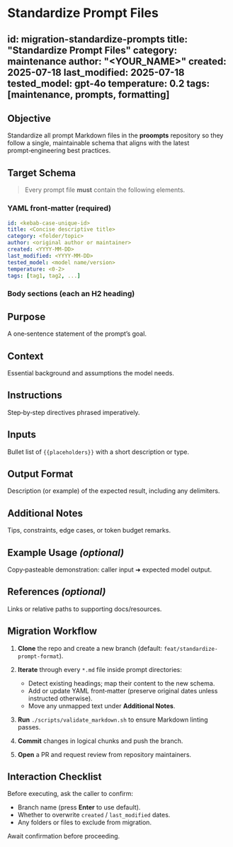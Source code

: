 # Standardize Prompt Files

id: migration-standardize-prompts
title: "Standardize Prompt Files"
category: maintenance
author: "\<YOUR_NAME\>"
created: 2025-07-18
last_modified: 2025-07-18
tested_model: gpt-4o
temperature: 0.2
tags: [maintenance, prompts, formatting]
-----------------------------------------

## Objective

Standardize all prompt Markdown files in the **proompts** repository so they follow a single, maintainable schema that aligns with the latest prompt‑engineering best practices.

## Target Schema

> Every prompt file **must** contain the following elements.

### YAML front‑matter (required)

```yaml
id: <kebab-case-unique-id>
title: <Concise descriptive title>
category: <folder/topic>
author: <original author or maintainer>
created: <YYYY-MM-DD>
last_modified: <YYYY-MM-DD>
tested_model: <model name/version>
temperature: <0‑2>
tags: [tag1, tag2, ...]
```

### Body sections (each an H2 heading)

## Purpose

A one‑sentence statement of the prompt’s goal.

## Context

Essential background and assumptions the model needs.

## Instructions

Step‑by‑step directives phrased imperatively.

## Inputs

Bullet list of `{{placeholders}}` with a short description or type.

## Output Format

Description (or example) of the expected result, including any delimiters.

## Additional Notes

Tips, constraints, edge cases, or token budget remarks.

## Example Usage *(optional)*

Copy‑pasteable demonstration: caller input ➜ expected model output.

## References *(optional)*

Links or relative paths to supporting docs/resources.

## Migration Workflow

1. **Clone** the repo and create a new branch (default: `feat/standardize-prompt-format`).
1. **Iterate** through every `*.md` file inside prompt directories:

   * Detect existing headings; map their content to the new schema.
   * Add or update YAML front‑matter (preserve original dates unless instructed otherwise).
   * Move any unmapped text under **Additional Notes**.
1. **Run** `./scripts/validate_markdown.sh` to ensure Markdown linting passes.
1. **Commit** changes in logical chunks and push the branch.
1. **Open** a PR and request review from repository maintainers.

## Interaction Checklist

Before executing, ask the caller to confirm:

* Branch name (press **Enter** to use default).
* Whether to overwrite `created` / `last_modified` dates.
* Any folders or files to exclude from migration.

Await confirmation before proceeding.
